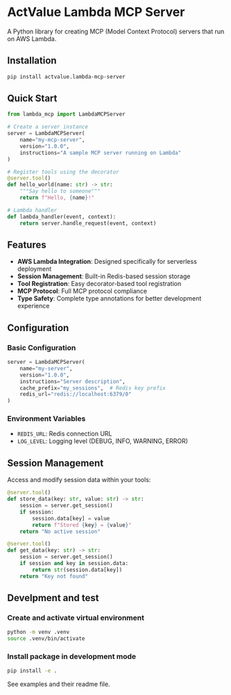 # ActValue Lambda MCP Server

A Python library for creating MCP (Model Context Protocol) servers that run on AWS Lambda.

## Installation

```bash
pip install actvalue.lambda-mcp-server
```

## Quick Start

```python
from lambda_mcp import LambdaMCPServer

# Create a server instance
server = LambdaMCPServer(
    name="my-mcp-server",
    version="1.0.0",
    instructions="A sample MCP server running on Lambda"
)

# Register tools using the decorator
@server.tool()
def hello_world(name: str) -> str:
    """Say hello to someone"""
    return f"Hello, {name}!"

# Lambda handler
def lambda_handler(event, context):
    return server.handle_request(event, context)
```

## Features

- **AWS Lambda Integration**: Designed specifically for serverless deployment
- **Session Management**: Built-in Redis-based session storage
- **Tool Registration**: Easy decorator-based tool registration
- **MCP Protocol**: Full MCP protocol compliance
- **Type Safety**: Complete type annotations for better development experience

## Configuration

### Basic Configuration

```python
server = LambdaMCPServer(
    name="my-server",
    version="1.0.0",
    instructions="Server description",
    cache_prefix="my_sessions",  # Redis key prefix
    redis_url="redis://localhost:6379/0"
)
```

### Environment Variables

- `REDIS_URL`: Redis connection URL
- `LOG_LEVEL`: Logging level (DEBUG, INFO, WARNING, ERROR)

## Session Management

Access and modify session data within your tools:

```python
@server.tool()
def store_data(key: str, value: str) -> str:
    session = server.get_session()
    if session:
        session.data[key] = value
        return f"Stored {key} = {value}"
    return "No active session"

@server.tool()
def get_data(key: str) -> str:
    session = server.get_session()
    if session and key in session.data:
        return str(session.data[key])
    return "Key not found"
```

## Develpment and test

### Create and activate virtual environment
```bash
python -m venv .venv
source .venv/bin/activate
```

### Install package in development mode
```bash
pip install -e .
```

See examples and their readme file.